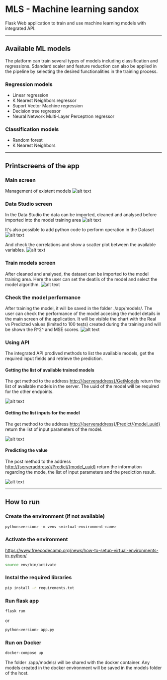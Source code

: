 # MLS - Machine learning sandox
Flask Web application to train and use machine learning models with integrated API.
***
## Available ML models
The platform can train several types of models including classification and regressions.
Sdandard scaler and feature reduction can also be applied in the pipeline by selecting the desired functionalities in the training process.

### Regression models
- Linear regression
- K Nearest Neighbors regressor
- Suport Vector Machine regression
- Decision tree regressor
- Neural Network Multi-Layer Perceptron regressor
### Classification models
- Random forest
- K Nearest Neighbors
***
## Printscreens of the app

### Main screen
Management of existent models
![alt text](./screenshots/index.jpg?raw=true)

### Data Studio screen
In the Data Studio the data can be imported, cleaned and analysed before imported into the model training area
![alt text](./screenshots/datastudio.jpg?raw=true)

It's also possible to add python code to perform operation in the Dataset
![alt text](./screenshots/scripting.jpg?raw=true)

And check the correlations and show a scatter plot between the available variables.
![alt text](./screenshots/scatter.jpeg?raw=true)

### Train  models screen
After cleaned and analysed, the dataset can be imported to the model training area.
Here the user can set the deatils of the model and select the model algorithm.
![alt text](./screenshots/models.jpeg?raw=true)

### Check the model performance
After training the model, it will be saved in the folder ./app/models/. The user can check the performance of the model accesing the model details in the main screen of the application. It will be visible the chart with the Real vs Predicted values (limited to 100 tests) created during the training and will be shown the R^2^ and MSE scores.
![alt text](./screenshots/details.jpeg?raw=true)

### Using API
The integrated API prodived methods to list the available models, get the required input fields and retrieve the prediction.

#### Getting the list of available trained models
The get method to the address <http://{serveraddress}/GetModels> return the list of available models in the server. The uuid of the model will be required for the other endpoints.

![alt text](./screenshots/apigetmodels.jpg?raw=true)

#### Getting the list inputs for the model
The get method to the address <http://{serveraddress}/Predict/{model_uuid}> return the list of input parameters of the model.

![alt text](./screenshots/apipredictget.jpg?raw=true)

#### Predicting the value
The post method to the address <http://{serveraddress}/Predict/{model_uuid}> return the information regarding the mode, the list of input parameters and the prediction result.

![alt text](./screenshots/apipredictpost.jpg?raw=true)

***
## How to run

### Create the environment (if not available)
```bash
python<version> -m venv <virtual-environment-name>
```

### Activate the environment
<https://www.freecodecamp.org/news/how-to-setup-virtual-environments-in-python/>
```bash
source env/bin/activate
```

### Instal the required libraries
```bash
pip install -r requirements.txt
```

### Run flask app
```bash
flask run
```
or
```bash
python<version> app.py
```

### Run on Docker
```bash
docker-compose up
```
The folder ./app/models/ will be shared with the docker container. Any models created in the docker environment will be saved in the models folder of the host.
